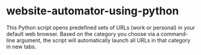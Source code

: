 # website-automator-using-python
This Python script opens predefined sets of URLs (work or personal) in your default web browser. Based on the category you choose via a command-line argument, the script will automatically launch all URLs in that category in new tabs.

